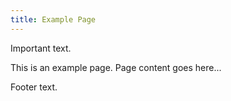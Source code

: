 ```yaml
---
title: Example Page
---
```


Important text.

This is an example page. Page content goes here...


Footer text.